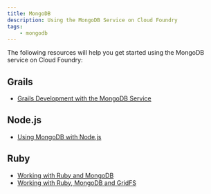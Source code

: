 ```yaml
---
title: MongoDB
description: Using the MongoDB Service on Cloud Foundry
tags:
    - mongodb
---
```


The following resources will help you get started using the MongoDB service on Cloud Foundry:

## Grails

+ [Grails Development with the MongoDB Service](/services/mongodb/grails-mongodb.html)

## Node.js

+ [Using MongoDB with Node.js](/services/mongodb/nodejs-mongodb.html)

## Ruby

+ [Working with Ruby and MongoDB](/services/mongodb/ruby-mongodb.html)
+ [Working with Ruby, MongoDB and GridFS](/services/mongodb/ruby-mongodb-gridfs.html)